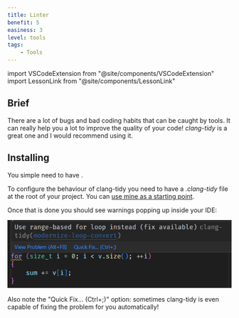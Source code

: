 ```yaml
---
title: Linter
benefit: 5
easiness: 3
level: tools
tags:
    - Tools
---
```

import VSCodeExtension from "@site/components/VSCodeExtension"
import LessonLink from "@site/components/LessonLink"

## Brief

There are a lot of bugs and bad coding habits that can be caught by tools. It can really help you a lot to improve the quality of your code! *clang-tidy* is a great one and I would recommend using it.

## Installing

You simple need to have <LessonLink slug="clangd" text="clangd set up"/>.

To configure the behaviour of clang-tidy you need to have a *.clang-tidy* file at the root of your project. You can [use mine as a starting point](https://github.com/CoolLibs/tooling/blob/main/.clang-tidy).

Once that is done you should see warnings popping up inside your IDE:

![clang-tidy](img/clang-tidy.png)

Also note the "Quick Fix... (Ctrl+;)" option: sometimes clang-tidy is even capable of fixing the problem for you automatically!